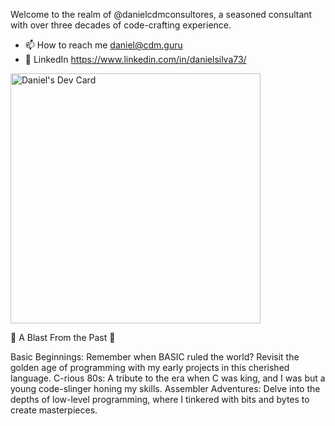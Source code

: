 Welcome to the realm of @danielcdmconsultores, a seasoned consultant with over three decades of code-crafting experience. 

- 📫 How to reach me daniel@cdm.guru
- 🔗 LinkedIn https://www.linkedin.com/in/danielsilva73/


<!---
danielcdmconsultores/danielcdmconsultores is a ✨ special ✨ repository because its `README.md` (this file) appears on your GitHub profile.
You can click the Preview link to take a look at your changes.
--->

<a href="https://app.daily.dev/danielmega"><img src="https://api.daily.dev/devcards/2edb2edb176a4bafaf815213b2a56cdb.png?r=3b4" width="400" alt="Daniel's Dev Card"/></a>


📼 A Blast From the Past 📼

Basic Beginnings: Remember when BASIC ruled the world? Revisit the golden age of programming with my early projects in this cherished language.
C-rious 80s: A tribute to the era when C was king, and I was but a young code-slinger honing my skills.
Assembler Adventures: Delve into the depths of low-level programming, where I tinkered with bits and bytes to create masterpieces.
